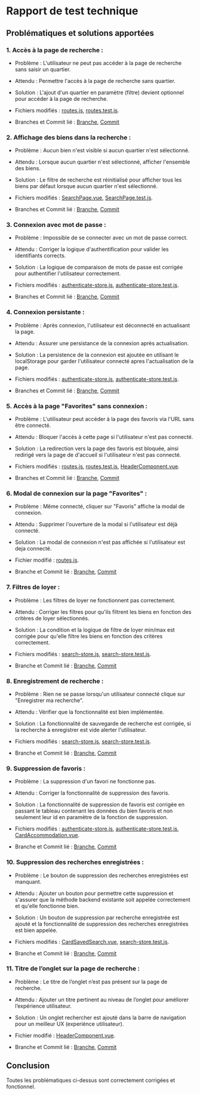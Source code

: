 # Rapport de test technique

## Problématiques et solutions apportées

### 1. Accès à la page de recherche :

- Problème : L'utilisateur ne peut pas accéder à la page de recherche sans saisir un quartier.

- Attendu : Permettre l'accès à la page de recherche sans quartier.

- Solution : L'ajout d'un quartier en paramètre (filtre) devient optionnel pour accéder à la page de recherche.

- Fichiers modifiés : [routes.js](src/router/routes.js), [routes.test.js](test/vitest/__tests__/routes.test.js).

- Branches et Commit lié : [Branche](https://github.com/etemesgen/test-technique/commits/fix/searchPageAccess), [Commit](https://github.com/etemesgen/test-technique/commit/7c401fa9989cef145ee086357fc853152c3315fa)

### 2. Affichage des biens dans la recherche :

- Problème : Aucun bien n'est visible si aucun quartier n'est sélectionné.

- Attendu : Lorsque aucun quartier n'est sélectionné, afficher l'ensemble des biens.

- Solution : Le filtre de recherche est réinitialisé pour afficher tous les biens par défaut lorsque aucun quartier n'est sélectionné.

- Fichiers modifiés : [SearchPage.vue](src/pages/SearchPage.vue), [SearchPage.test.js](test/vitest/__tests__/SearchPage.test.js).

- Branches et Commit lié : [Branche](https://github.com/etemesgen/test-technique/commits/fix/showAccomodationSearchPage), [Commit](https://github.com/etemesgen/test-technique/commit/a5fa13e3f19c1e48183e38ddeaaf93a6ebe70b7f)

### 3. Connexion avec mot de passe :

- Problème : Impossible de se connecter avec un mot de passe correct.

- Attendu : Corriger la logique d'authentification pour valider les identifiants corrects.

- Solution : La logique de comparaison de mots de passe est corrigée pour authentifier l'utilisateur correctement.

- Fichiers modifiés : [authenticate-store.js](src/stores/authenticate-store.js), [authenticate-store.test.js](test/vitest/__tests__/authenticate-store.test.js).

- Branches et Commit lié : [Branche](https://github.com/etemesgen/test-technique/commits/fix/signIn), [Commit](https://github.com/etemesgen/test-technique/commit/6a72c6b5435bc29ea174d2a4eeb7115d4c947b2c)

### 4. Connexion persistante :

- Problème : Après connexion, l'utilisateur est déconnecté en actualisant la page.

- Attendu : Assurer une persistance de la connexion après actualisation.

- Solution : La persistence de la connexion est ajoutée en utilisant le localStorage pour garder l'utilisateur connecté apres l'actualisation de la page.

- Fichiers modifiés : [authenticate-store.js](src/stores/authenticate-store.js), [authenticate-store.test.js](test/vitest/__tests__/authenticate-store.test.js).

- Branches et Commit lié : [Branche](https://github.com/etemesgen/test-technique/commits/fix/authPersistence), [Commit](https://github.com/etemesgen/test-technique/commit/61189bbc2710713865f128e795117577af5e83d0)

### 5. Accès à la page "Favorites" sans connexion :

- Problème : L'utilisateur peut accéder à la page des favoris via l'URL sans être connecté.

- Attendu : Bloquer l'accès à cette page si l'utilisateur n'est pas connecté.

- Solution : La redirection vers la page des favoris est bloquée, ainsi redirigé vers la page de d'accueil si l'utilisateur n'est pas connecté.

- Fichiers modifiés : [routes.js](src/router/routes.js), [routes.test.js](test/vitest/__tests__/routes.test.js), [HeaderComponent.vue](src/components/HeaderComponent.vue).

- Branches et Commit lié : [Branche](https://github.com/etemesgen/test-technique/commits/fix/favoritePageAccess), [Commit](https://github.com/etemesgen/test-technique/commit/4559714c69cfa0e8a12fd59eb3beca13c3eb9b78)

### 6. Modal de connexion sur la page "Favorites" :

- Problème : Même connecté, cliquer sur "Favoris" affiche la modal de connexion.

- Attendu : Supprimer l'ouverture de la modal si l'utilisateur est déjà connecté.

- Solution : La modal de connexion n'est pas affichée si l'utilisateur est deja connecté.

- Fichier modifié : [routes.js](src/router/routes.js).

- Branche et Commit lié : [Branche](https://github.com/etemesgen/test-technique/commits/fix/signInModalDisplayFavoritePage), [Commit](https://github.com/etemesgen/test-technique/commit/3a24a4add8e1650cb20fd38d41ebb9615485b083)

### 7. Filtres de loyer :

- Problème : Les filtres de loyer ne fonctionnent pas correctement.

- Attendu : Corriger les filtres pour qu'ils filtrent les biens en fonction des critères de loyer sélectionnés.

- Solution : La condition et la logique de filtre de loyer min/max est corrigée pour qu'elle filtre les biens en fonction des critères correctement.

- Fichiers modifiés : [search-store.js](src/stores/search-store.js), [search-store.test.js](test/vitest/__tests__/search-store.test.js).

- Branche et Commit lié : [Branche](https://github.com/etemesgen/test-technique/commits/fix/rentFilter), [Commit](https://github.com/etemesgen/test-technique/commit/099c3a6121d0ee509b373ae99fa86a16225851d9)

### 8. Enregistrement de recherche :

- Problème : Rien ne se passe lorsqu'un utilisateur connecté clique sur "Enregistrer ma recherche".

- Attendu : Vérifier que la fonctionnalité est bien implémentée.

- Solution : La fonctionnalité de sauvegarde de recherche est corrigée, si la recherche à enregistrer est vide alerter l'utilisateur.

- Fichiers modifiés : [search-store.js](src/stores/search-store.js), [search-store.test.js](test/vitest/__tests__/search-store.test.js).

- Branche et Commit lié : [Branche](https://github.com/etemesgen/test-technique/tree/fix/saveSearch), [Commit](https://github.com/etemesgen/test-technique/commit/e9dc4a7b18e1eba2607e664c2a37c6bc98a82a05)

### 9. Suppression de favoris :

- Problème : La suppression d'un favori ne fonctionne pas.

- Attendu : Corriger la fonctionnalité de suppression des favoris.

- Solution : La fonctionnalité de suppression de favoris est corrigée en passant le tableau contenant les données du bien favoris et non seulement leur id en paramètre de la fonction de suppression.

- Fichiers modifiés : [authenticate-store.js](src/stores/authenticate-store.js), [authenticate-store.test.js](test/vitest/__tests__/authenticate-store.test.js), [CardAccommodation.vue](src/components/CardAccommodation.vue).

- Branche et Commit lié : [Branche](https://github.com/etemesgen/test-technique/tree/fix/deleteFavorite), [Commit](https://github.com/etemesgen/test-technique/commit/a1f818952c8faeb58cfcddae9ec64784d9f33bb8)

### 10. Suppression des recherches enregistrées :

- Problème : Le bouton de suppression des recherches enregistrées est manquant.

- Attendu : Ajouter un bouton pour permettre cette suppression et s'assurer que la méthode backend existante soit appelée correctement et qu'elle fonctionne bien.

- Solution : Un bouton de suppression par recherche enregistrée est ajouté et la fonctionnalité de suppression des recherches enregistrées est bien appelée.

- Fichiers modifiés : [CardSavedSearch.vue](src/components/CardSavedSearch.vue), [search-store.test.js](test/vitest/__tests__/search-store.test.js).

- Branche et Commit lié : [Branche](https://github.com/etemesgen/test-technique/commits/feature/deleteSavedSearch), [Commit](https://github.com/etemesgen/test-technique/commit/9c0694efb0653a9d7ea215893e137226d5b6be76)

### 11. Titre de l’onglet sur la page de recherche :

- Problème : Le titre de l’onglet n’est pas présent sur la page de recherche.

- Attendu : Ajouter un titre pertinent au niveau de l’onglet pour améliorer l’expérience utilisateur.

- Solution : Un onglet rechercher est ajouté dans la barre de navigation pour un meilleur UX (experiénce utilisateur).

- Fichier modifié : [HeaderComponent.vue](src/components/HeaderComponent.vue).

- Branche et Commit lié : [Branche](https://github.com/etemesgen/test-technique/commits/fix/tabSearchPage), [Commit](https://github.com/etemesgen/test-technique/commit/3c0150a92e009f50731ffe07291a8760ff7e6ef8)

## Conclusion

Toutes les problématiques ci-dessus sont correctement corrigées et fonctionnel.
